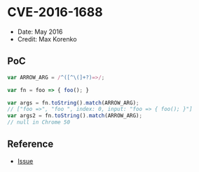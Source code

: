 # CVE-2016-1688

- Date: May 2016
- Credit: Max Korenko

## PoC

```javascript
var ARROW_ARG = /^([^\(]+?)=>/;

var fn = foo => { foo(); }

var args = fn.toString().match(ARROW_ARG);
// ["foo =>", "foo ", index: 0, input: "foo => { foo(); }"]
var args2 = fn.toString().match(ARROW_ARG);
// null in Chrome 50
```

## Reference

- [Issue](https://bugs.chromium.org/p/chromium/issues/detail?id=604897)
